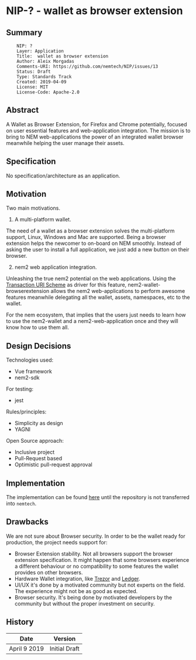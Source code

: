 # NIP-? - wallet as browser extension

## Summary

```
    NIP: ?
    Layer: Application
    Title:  wallet as browser extension
    Author: Aleix Morgadas
    Comments-URI: https://github.com/nemtech/NIP/issues/13
    Status: Draft
    Type: Standards Track
    Created: 2019-04-09
    License: MIT
    License-Code: Apache-2.0
```

## Abstract

A Wallet as Browser Extension, for Firefox and Chrome potentially, focused on user essential features and web-application integration. The mission is to bring to NEM web-applications the power of an integrated wallet browser meanwhile helping the user manage their assets.

## Specification

No specification/architecture as an application.

## Motivation

Two main motivations.

1. A multi-platform wallet.

The need of a wallet as a browser extension solves the multi-platform support, Linux, Windows and Mac are supported. Being a browser extension helps the newcomer to on-board on NEM smoothly. Instead of asking the user to install a full application, we just add a new button on their browser.

2. nem2 web application integration.

Unleashing the true nem2 potential on the web applications. Using the [Transaction URI Scheme](https://github.com/nemtech/NIP/pull/7) as driver for this feature, nem2-wallet-browserextension allows the nem2 web-applications to perform awesome features meanwhile delegating all the wallet, assets, namespaces, etc to the wallet.

For the nem ecosystem, that implies that the users just needs to learn how to use the nem2-wallet and a nem2-web-application once and they will know how to use them all.

## Design Decisions

Technologies used:

- Vue framework
- nem2-sdk

For testing:

- jest

Rules/principles:

- Simplicity as design
- YAGNI

Open Source approach:

- Inclusive project
- Pull-Request based
- Optimistic pull-request approval

## Implementation

The implementation can be found [here](https://github.com/aleixmorgadas/nem2-wallet-browserextension) until the repository is not transferred into `nemtech`.

## Drawbacks

We are not sure about Browser security. In order to be the wallet ready for production, the project needs support for:

- Browser Extension stability. Not all browsers support the browser extension specification. It might happen that some browsers experience a different behaviour or no compatibility to some features the wallet provides on other browsers.
- Hardware Wallet integration, like [Trezor](https://trezor.io/) and [Ledger](https://www.ledger.com/).
- UI/UX it's done by a motivated community but not experts on the field. The experience might not be as good as expected.
- Browser security. It's being done by motivated developers by the community but without the proper investment on security.


## History

| **Date**      | **Version**   |
| ------------- | ------------- |
| April 9 2019    | Initial Draft |
